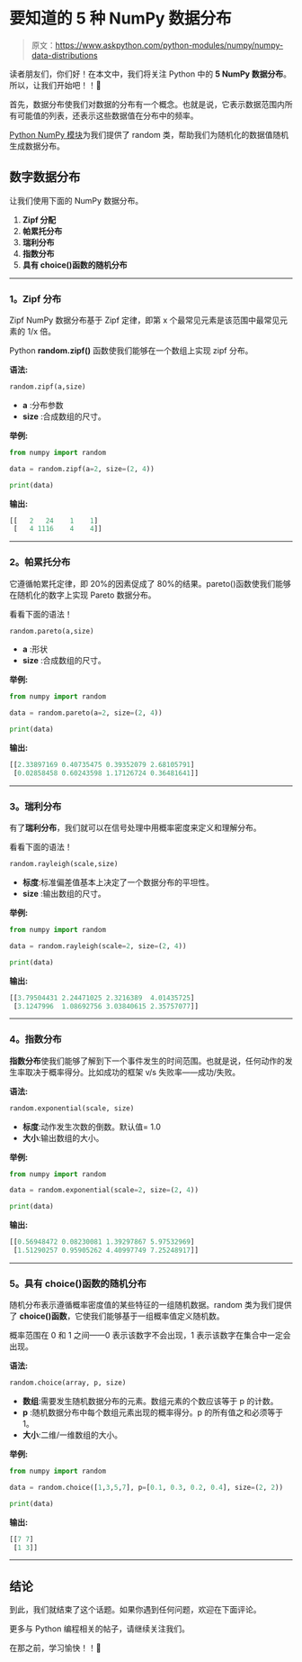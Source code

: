 # 要知道的 5 种 NumPy 数据分布

> 原文：<https://www.askpython.com/python-modules/numpy/numpy-data-distributions>

读者朋友们，你们好！在本文中，我们将关注 Python 中的 **5 NumPy 数据分布**。所以，让我们开始吧！！🙂

首先，数据分布使我们对数据的分布有一个概念。也就是说，它表示数据范围内所有可能值的列表，还表示这些数据值在分布中的频率。

[Python NumPy 模块](https://www.askpython.com/python-modules/numpy/python-numpy-arrays#the-numpy-array-object)为我们提供了 random 类，帮助我们为随机化的数据值随机生成数据分布。

## 数字数据分布

让我们使用下面的 NumPy 数据分布。

1.  **Zipf 分配**
2.  **帕累托分布**
3.  **瑞利分布**
4.  **指数分布**
5.  **具有 choice()函数的随机分布**

* * *

### 1。Zipf 分布

Zipf NumPy 数据分布基于 Zipf 定律，即第 x 个最常见元素是该范围中最常见元素的 1/x 倍。

Python **random.zipf()** 函数使我们能够在一个数组上实现 zipf 分布。

**语法:**

```py
random.zipf(a,size)

```

*   **a** :分布参数
*   **size** :合成数组的尺寸。

**举例:**

```py
from numpy import random

data = random.zipf(a=2, size=(2, 4))

print(data)

```

**输出:**

```py
[[   2   24    1    1]
 [   4 1116    4    4]]

```

* * *

### 2。帕累托分布

它遵循帕累托定律，即 20%的因素促成了 80%的结果。pareto()函数使我们能够在随机化的数字上实现 Pareto 数据分布。

看看下面的语法！

```py
random.pareto(a,size)

```

*   **a** :形状
*   **size** :合成数组的尺寸。

**举例:**

```py
from numpy import random

data = random.pareto(a=2, size=(2, 4))

print(data)

```

**输出:**

```py
[[2.33897169 0.40735475 0.39352079 2.68105791]
 [0.02858458 0.60243598 1.17126724 0.36481641]]

```

* * *

### 3。瑞利分布

有了**瑞利分布**，我们就可以在信号处理中用概率密度来定义和理解分布。

看看下面的语法！

```py
random.rayleigh(scale,size)

```

*   **标度**:标准偏差值基本上决定了一个数据分布的平坦性。
*   **size** :输出数组的尺寸。

**举例:**

```py
from numpy import random

data = random.rayleigh(scale=2, size=(2, 4))

print(data)

```

**输出:**

```py
[[3.79504431 2.24471025 2.3216389  4.01435725]
 [3.1247996  1.08692756 3.03840615 2.35757077]]

```

* * *

### 4。指数分布

**指数分布**使我们能够了解到下一个事件发生的时间范围。也就是说，任何动作的发生率取决于概率得分。比如成功的框架 v/s 失败率——成功/失败。

**语法:**

```py
random.exponential(scale, size)

```

*   **标度**:动作发生次数的倒数。默认值= 1.0
*   **大小**:输出数组的大小。

**举例:**

```py
from numpy import random

data = random.exponential(scale=2, size=(2, 4))

print(data)

```

**输出:**

```py
[[0.56948472 0.08230081 1.39297867 5.97532969]
 [1.51290257 0.95905262 4.40997749 7.25248917]]

```

* * *

### 5。具有 choice()函数的随机分布

随机分布表示遵循概率密度值的某些特征的一组随机数据。random 类为我们提供了 **choice()函数**，它使我们能够基于一组概率值定义随机数。

概率范围在 0 和 1 之间——0 表示该数字不会出现，1 表示该数字在集合中一定会出现。

**语法:**

```py
random.choice(array, p, size)

```

*   **数组**:需要发生随机数据分布的元素。数组元素的个数应该等于 p 的计数。
*   **p** :随机数据分布中每个数组元素出现的概率得分。p 的所有值之和必须等于 1。
*   **大小**:二维/一维数组的大小。

**举例:**

```py
from numpy import random

data = random.choice([1,3,5,7], p=[0.1, 0.3, 0.2, 0.4], size=(2, 2))

print(data)

```

**输出:**

```py
[[7 7]
 [1 3]]

```

* * *

## 结论

到此，我们就结束了这个话题。如果你遇到任何问题，欢迎在下面评论。

更多与 Python 编程相关的帖子，请继续关注我们。

在那之前，学习愉快！！🙂